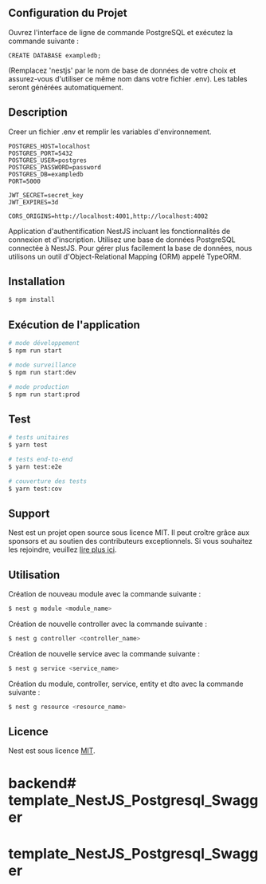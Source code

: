 ## Configuration du Projet

Ouvrez l'interface de ligne de commande PostgreSQL et exécutez la commande suivante :
```
CREATE DATABASE exampledb;
```
(Remplacez 'nestjs' par le nom de base de données de votre choix et assurez-vous d'utiliser ce même nom dans votre fichier .env). Les tables seront générées automatiquement.

## Description
Creer un fichier .env et remplir les variables d'environnement.
```
POSTGRES_HOST=localhost
POSTGRES_PORT=5432
POSTGRES_USER=postgres
POSTGRES_PASSWORD=password
POSTGRES_DB=exampledb
PORT=5000

JWT_SECRET=secret_key
JWT_EXPIRES=3d

CORS_ORIGINS=http://localhost:4001,http://localhost:4002

```

Application d'authentification NestJS incluant les fonctionnalités de connexion et d'inscription. Utilisez une base de données PostgreSQL connectée à NestJS. Pour gérer plus facilement la base de données, nous utilisons un outil d'Object-Relational Mapping (ORM) appelé TypeORM.

## Installation

```bash
$ npm install
```

## Exécution de l'application

```bash
# mode développement
$ npm run start

# mode surveillance
$ npm run start:dev

# mode production
$ npm run start:prod
```

## Test

```bash
# tests unitaires
$ yarn test

# tests end-to-end
$ yarn test:e2e

# couverture des tests
$ yarn test:cov
```

## Support

Nest est un projet open source sous licence MIT. Il peut croître grâce aux sponsors et au soutien des contributeurs exceptionnels. Si vous souhaitez les rejoindre, veuillez [lire plus ici](https://docs.nestjs.com/support).


## Utilisation
Création de nouveau module avec la commande suivante :

```bash
$ nest g module <module_name>
```
Création de nouvelle controller avec la commande suivante :

```bash
$ nest g controller <controller_name>
```

Création de nouvelle service avec la commande suivante :

```bash
$ nest g service <service_name>
```

Création du module, controller, service, entity et dto avec la commande suivante :

```bash
$ nest g resource <resource_name>
```
## Licence

Nest est sous licence [MIT](LICENSE).
# backend# template_NestJS_Postgresql_Swagger
# template_NestJS_Postgresql_Swagger
